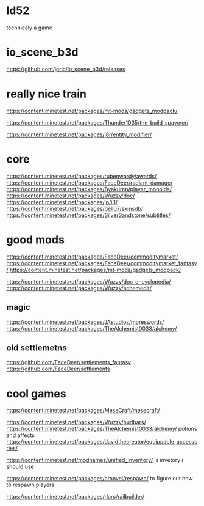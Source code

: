 # ld52

technicaly a game

# io_scene_b3d
https://github.com/joric/io_scene_b3d/releases


# really nice train
https://content.minetest.net/packages/mt-mods/gadgets_modpack/

https://content.minetest.net/packages/Thunder1035/the_build_spawner/


https://content.minetest.net/packages/j8r/entity_modifier/

# core

https://content.minetest.net/packages/rubenwardy/awards/
https://content.minetest.net/packages/FaceDeer/radiant_damage/
https://content.minetest.net/packages/Byakuren/player_monoids/
https://content.minetest.net/packages/Wuzzy/doc/
https://content.minetest.net/packages/jp/i3/
https://content.minetest.net/packages/bell07/skinsdb/
https://content.minetest.net/packages/SilverSandstone/subtitles/


# good mods
https://content.minetest.net/packages/FaceDeer/commoditymarket/
https://content.minetest.net/packages/FaceDeer/commoditymarket_fantasy/
https://content.minetest.net/packages/mt-mods/gadgets_modpack/


https://content.minetest.net/packages/Wuzzy/doc_encyclopedia/
https://content.minetest.net/packages/Wuzzy/schemedit/

## magic
https://content.minetest.net/packages/JAstudios/moreswords/
https://content.minetest.net/packages/TheAlchemist0033/alchemy/


## old settlemetns
https://github.com/FaceDeer/settlements_fantasy
https://github.com/FaceDeer/settlements

# cool games
https://content.minetest.net/packages/MeseCraft/mesecraft/


https://content.minetest.net/packages/Wuzzy/hudbars/
https://content.minetest.net/packages/TheAlchemist0033/alchemy/ potions and affects
https://content.minetest.net/packages/davidthecreator/equippable_accessories/

https://content.minetest.net/modnames/unified_inventory/ is invetory i should use

https://content.minetest.net/packages/cronvel/respawn/ to figure out how to respawn players

https://content.minetest.net/packages/rlars/railbuilder/